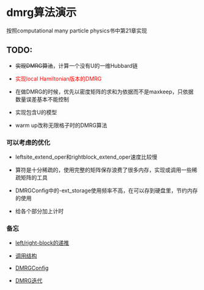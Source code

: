 dmrg算法演示
======

按照computational many particle physics书中第21章实现

TODO:
------

+ ~~实现DMRG算法~~，计算一个没有U的一维Hubbard链  

+ <font color=red>实现local Hamiltonian版本的DMRG</font>

+ 在做DMRG的时候，优先以密度矩阵的求和为依据而不是maxkeep，只依据数量误差基本不能控制  

+ 实现包含U的模型  

+ warm up改称无限格子时的DMRG算法

### 可以考虑的优化

+ leftsite_extend_oper和rightblock_extend_oper速度比较慢

+ 算符是十分稀疏的，使用完整的矩阵保存浪费了很多内存，实现或调用一些稀疏矩阵的工具

+ DMRGConfig中的-ext_storage使用频率不高，在可以存到硬盘里，节约内存的使用

+ 给各个部分加上计时

### 备忘

+ [left/right-block的递推](https://github.com/maryprimary/mypydmrg/wiki/left_right_block#block的递推)

+ [调用结构](https://github.com/maryprimary/mypydmrg/wiki/program_struct#调用结构)

+ [DMRGConfig](https://github.com/maryprimary/mypydmrg/wiki/program_struct#DMRGConfig)

+ [DMRG迭代](https://github.com/maryprimary/mypydmrg/wiki/dmrg_sweep)
